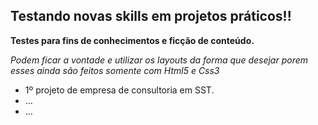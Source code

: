 ## Testando novas skills em projetos práticos!!
**Testes para fins de conhecimentos e ficção de conteúdo.**

*Podem ficar a vontade e utilizar os layouts da forma que desejar porem esses ainda são feitos somente com Html5 e Css3*

- 1º projeto de empresa de consultoria em SST.
- ...
- ...
